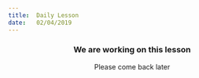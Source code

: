 ```yaml
---
title:  Daily Lesson
date:   02/04/2019
---
```


### <center>We are working on this lesson</center>
<center>Please come back later</center>
